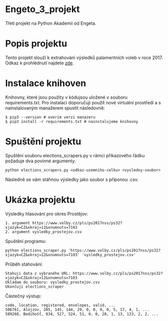 # Engeto_3_projekt
Třetí projekt na Python Akademii od Engeta.
# Popis projektu
Tento projekt slouží k extrahování výsledků palamentních voleb v roce 2017. Odkaz k prohlédnutí najdete [zde](https://www.volby.cz/pls/ps2017nss/ps3?xjazyk=CZ).
# Instalace knihoven
Knihovny, které jsou použity v kódujsou uložené v souboru requirements.txt. Pro instalaci doporučuji použít nové virtuální prostředí a s nainstalovaným manažerem spustit následovně:
```
$ pip3 --version # overim verzi manazeru
$ pip3 install -r requirements.txt # nainstalujeme knihovny
```
# Spuštění projektu
Spuštění souboru elections_scrapers.py v rámci příkazového řádku požaduje dva povinné argumenty.
```
python elections_scrapers.py <odkaz-uzemniho-celku> <vysledny-soubor>
```
Následně se vám stáhnou výsledky jako soubor s příponou .csv.
# Ukázka projektu
Výsledky hlasování pro okres Prostějov:
```
1. argument https://www.volby.cz/pls/ps2017nss/ps32?xjazyk=CZ&xkraj=12&xnumnuts=7103
2. argument vysledky_prostejov.csv
```
Spuštění programu:
```
python elections_scraper.py 'https://www.volby.cz/pls/ps2017nss/ps32?xjazyk=CZ&xkraj=12&xnumnuts=7103' 'vysledky_prostejov.csv'
```
Průběh stahování:
```
Stahuji data z vybraného URL: https://www.volby.cz/pls/ps2017nss/ps32?xjazyk=CZ&xkraj=12&xnumnuts=7103
Ukládam do souboru: vysledky_prostejov.csv
Ukončuji elections_scraper
```
Částečný výstup:
```
code, location, registered, envelopes, valid, ...
506761, Alojzov, 205, 145, 144, 29, 0, 0, 9, 0, 5, 17, 4, 1, ...
589268, Bedihošť, 834, 527, 524, 51, 0, 0, 28, 1, 13, 123, 2, 2, ...
```



